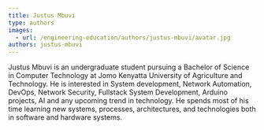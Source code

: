 ```yaml
---
title: Justus Mbuvi
type: authors
images:
  - url: /engineering-education/authors/justus-mbuvi/avatar.jpg
authors: justus-mbuvi
---
```

Justus Mbuvi is an undergraduate student pursuing a Bachelor of Science in Computer Technology at Jomo Kenyatta University of Agriculture and Technology. He is interested in System development, Network Automation, DevOps, Network Security, Fullstack System Development, Arduino projects, AI and any upcoming trend in technology. He spends most of his time learning new systems, processes, architectures, and technologies both in software and hardware systems.

